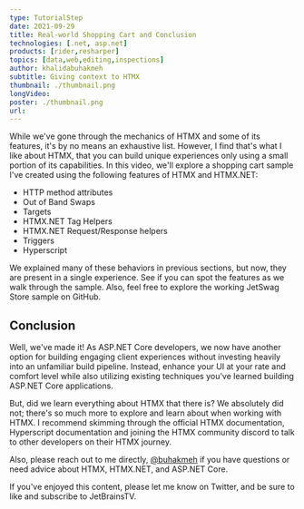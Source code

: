 ```yaml
---
type: TutorialStep
date: 2021-09-29
title: Real-world Shopping Cart and Conclusion
technologies: [.net, asp.net]
products: [rider,resharper]
topics: [data,web,editing,inspections]
author: khalidabuhakmeh
subtitle: Giving context to HTMX
thumbnail: ./thumbnail.png
longVideo:
poster: ./thumbnail.png
url:
---
```


While we've gone through the mechanics of HTMX and some of its features, it's by no means an exhaustive list. However, I find that's what I like about HTMX, that you can build unique experiences only using a small portion of its capabilities. In this video, we'll explore a shopping cart sample I've created using the following features of HTMX and HTMX.NET:

- HTTP method attributes
- Out of Band Swaps
- Targets
- HTMX.NET Tag Helpers
- HTMX.NET Request/Response helpers
- Triggers
- Hyperscript

We explained many of these behaviors in previous sections, but now, they are present in a single experience. See if you can spot the features as we walk through the sample. Also, feel free to explore the working JetSwag Store sample on GitHub.

## Conclusion

Well, we've made it! As ASP.NET Core developers, we now have another option for building engaging client experiences without investing heavily into an unfamiliar build pipeline. Instead, enhance your UI at your rate and comfort level while also utilizing existing techniques you've learned building ASP.NET Core applications.

But, did we learn everything about HTMX that there is? We absolutely did not; there's so much more to explore and learn about when working with HTMX. I recommend skimming through the official HTMX documentation, Hyperscript documentation and joining the HTMX community discord to talk to other developers on their HTMX journey.

Also, please reach out to me directly, [@buhakmeh](https://twitter.com/buhakmeh) if you have questions or need advice about HTMX, HTMX.NET, and ASP.NET Core.

If you've enjoyed this content, please let me know on Twitter, and be sure to like and subscribe to JetBrainsTV.